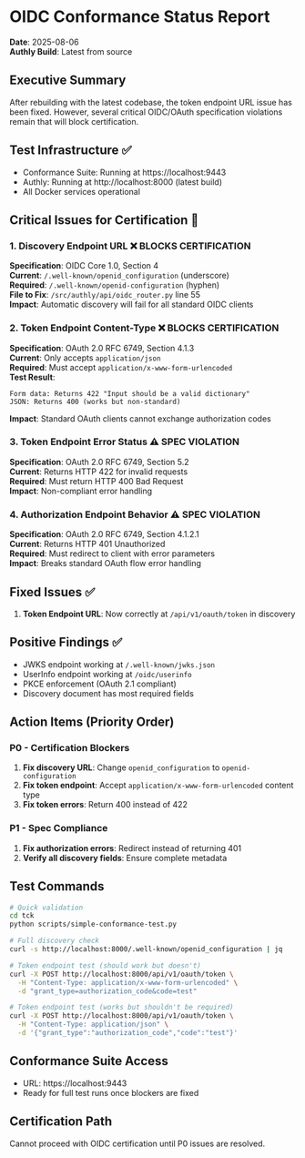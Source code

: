 # OIDC Conformance Status Report
**Date**: 2025-08-06  
**Authly Build**: Latest from source

## Executive Summary
After rebuilding with the latest codebase, the token endpoint URL issue has been fixed. However, several critical OIDC/OAuth specification violations remain that will block certification.

## Test Infrastructure ✅
- Conformance Suite: Running at https://localhost:9443
- Authly: Running at http://localhost:8000 (latest build)
- All Docker services operational

## Critical Issues for Certification 🚨

### 1. Discovery Endpoint URL ❌ BLOCKS CERTIFICATION
**Specification**: OIDC Core 1.0, Section 4  
**Current**: `/.well-known/openid_configuration` (underscore)  
**Required**: `/.well-known/openid-configuration` (hyphen)  
**File to Fix**: `/src/authly/api/oidc_router.py` line 55  
**Impact**: Automatic discovery will fail for all standard OIDC clients

### 2. Token Endpoint Content-Type ❌ BLOCKS CERTIFICATION  
**Specification**: OAuth 2.0 RFC 6749, Section 4.1.3  
**Current**: Only accepts `application/json`  
**Required**: Must accept `application/x-www-form-urlencoded`  
**Test Result**:
```
Form data: Returns 422 "Input should be a valid dictionary"
JSON: Returns 400 (works but non-standard)
```
**Impact**: Standard OAuth clients cannot exchange authorization codes

### 3. Token Endpoint Error Status ⚠️ SPEC VIOLATION
**Specification**: OAuth 2.0 RFC 6749, Section 5.2  
**Current**: Returns HTTP 422 for invalid requests  
**Required**: Must return HTTP 400 Bad Request  
**Impact**: Non-compliant error handling

### 4. Authorization Endpoint Behavior ⚠️ SPEC VIOLATION
**Specification**: OAuth 2.0 RFC 6749, Section 4.1.2.1  
**Current**: Returns HTTP 401 Unauthorized  
**Required**: Must redirect to client with error parameters  
**Impact**: Breaks standard OAuth flow error handling

## Fixed Issues ✅
1. **Token Endpoint URL**: Now correctly at `/api/v1/oauth/token` in discovery

## Positive Findings ✅
- JWKS endpoint working at `/.well-known/jwks.json`
- UserInfo endpoint working at `/oidc/userinfo`
- PKCE enforcement (OAuth 2.1 compliant)
- Discovery document has most required fields

## Action Items (Priority Order)

### P0 - Certification Blockers
1. **Fix discovery URL**: Change `openid_configuration` to `openid-configuration`
2. **Fix token endpoint**: Accept `application/x-www-form-urlencoded` content type
3. **Fix token errors**: Return 400 instead of 422

### P1 - Spec Compliance  
1. **Fix authorization errors**: Redirect instead of returning 401
2. **Verify all discovery fields**: Ensure complete metadata

## Test Commands
```bash
# Quick validation
cd tck
python scripts/simple-conformance-test.py

# Full discovery check
curl -s http://localhost:8000/.well-known/openid_configuration | jq

# Token endpoint test (should work but doesn't)
curl -X POST http://localhost:8000/api/v1/oauth/token \
  -H "Content-Type: application/x-www-form-urlencoded" \
  -d "grant_type=authorization_code&code=test"

# Token endpoint test (works but shouldn't be required)
curl -X POST http://localhost:8000/api/v1/oauth/token \
  -H "Content-Type: application/json" \
  -d '{"grant_type":"authorization_code","code":"test"}'
```

## Conformance Suite Access
- URL: https://localhost:9443
- Ready for full test runs once blockers are fixed

## Certification Path
Cannot proceed with OIDC certification until P0 issues are resolved.